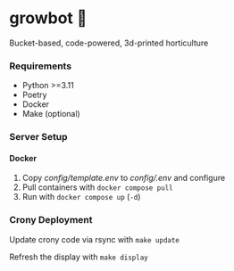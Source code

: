 # growbot 🌱

Bucket-based, code-powered, 3d-printed horticulture

### Requirements

- Python >=3.11
- Poetry
- Docker
- Make (optional)

### Server Setup

#### Docker

1. Copy _config/template.env_ to _config/.env_ and configure
2. Pull containers with `docker compose pull`
3. Run with `docker compose up` (`-d`)

### Crony Deployment

Update crony code via rsync with `make update`

Refresh the display with `make display`
